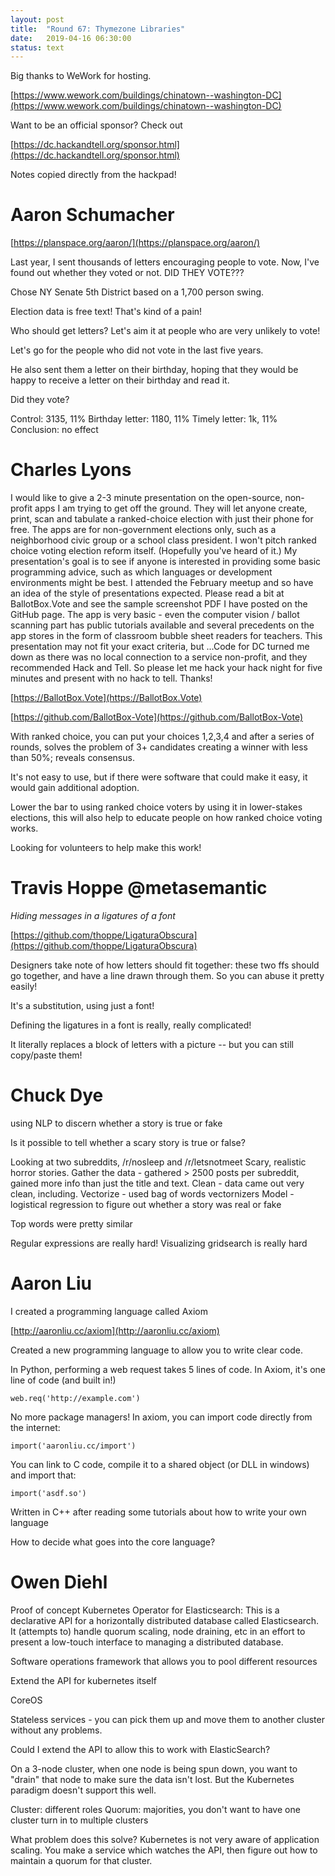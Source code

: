 ```yaml
---
layout: post
title:  "Round 67: Thymezone Libraries"
date:   2019-04-16 06:30:00
status: text
---
```


Big thanks to WeWork for hosting.

[https://www.wework.com/buildings/chinatown--washington-DC](https://www.wework.com/buildings/chinatown--washington-DC)

Want to be an official sponsor? Check out

[https://dc.hackandtell.org/sponsor.html](https://dc.hackandtell.org/sponsor.html)

Notes copied directly from the hackpad!

# Aaron Schumacher

[https://planspace.org/aaron/](https://planspace.org/aaron/)

Last year, I sent thousands of letters encouraging people to vote. Now, I've found out whether they voted or not. DID THEY VOTE???

Chose NY Senate 5th District based on a 1,700 person swing.

Election data is free text! That's kind of a pain!

Who should get letters? Let's aim it at people who are very unlikely to vote!

Let's go for the people who did not vote in the last five years.

He also sent them a letter on their birthday, hoping that they would be happy to receive a letter on their birthday and read it.

Did they vote?

Control: 3135, 11%
Birthday letter: 1180, 11%
Timely letter: 1k, 11%
Conclusion: no effect

# Charles Lyons

I would like to give a 2-3 minute presentation on the open-source, non-profit apps I am trying to get off the ground. They will let anyone create, print, scan and tabulate a ranked-choice election with just their phone for free. The apps are for non-government elections only, such as a neighborhood civic group or a school class president. I won't pitch ranked choice voting election reform itself. (Hopefully you've heard of it.) My presentation's goal is to see if anyone is interested in providing some basic programming advice, such as which languages or development environments might be best. I attended the February meetup and so have an idea of the style of presentations expected. Please read a bit at BallotBox.Vote and see the sample screenshot PDF I have posted on the GitHub page. The app is very basic - even the computer vision / ballot scanning part has public tutorials available and several precedents on the app stores in the form of classroom bubble sheet readers for teachers. This presentation may not fit your exact criteria, but ...Code for DC turned me down as there was no local connection to a service non-profit, and they recommended Hack and Tell. So please let me hack your hack night for five minutes and present with no hack to tell. Thanks!

[https://BallotBox.Vote](https://BallotBox.Vote)

[https://github.com/BallotBox-Vote](https://github.com/BallotBox-Vote)

With ranked choice, you can put your choices 1,2,3,4 and after a series of rounds, solves the problem of 3+ candidates creating a winner with less than 50%; reveals consensus.

It's not easy to use, but if there were software that could make it easy, it would gain additional adoption.

Lower the bar to using ranked choice voters by using it in lower-stakes elections, this will also help to educate people on how ranked choice voting works.

Looking for volunteers to help make this work!

# Travis Hoppe @metasemantic
_Hiding messages in a ligatures of a font_

[https://github.com/thoppe/LigaturaObscura](https://github.com/thoppe/LigaturaObscura)

Designers take note of how letters should fit together: these two ffs should go together, and have a line drawn through them. So you can abuse it pretty easily!

It's a substitution, using just a font!

Defining the ligatures in a font is really, really complicated!

It literally replaces a block of letters with a picture -- but you can still copy/paste them!

# Chuck Dye

using NLP to discern whether a story is true or fake

Is it possible to tell whether a scary story is true or false?

Looking at two subreddits, /r/nosleep and /r/letsnotmeet
Scary, realistic horror stories. Gather the data - gathered > 2500 posts per subreddit, gained more info than just the title and text. Clean - data came out very clean, including. Vectorize - used bag of words vectornizers
Model - logistical regression to figure out whether a story was real or fake

Top words were pretty similar 

Regular expressions are really hard! Visualizing gridsearch is really hard

# Aaron Liu

I created a programming language called Axiom

[http://aaronliu.cc/axiom](http://aaronliu.cc/axiom)

Created a new programming language to allow you to write clear code.

In Python, performing a web request takes 5 lines of code. In Axiom, it's one line of code (and built in!)

`web.req('http://example.com')`

No more package managers! In axiom, you can import code directly from the internet:

`import('aaronliu.cc/import')`

You can link to C code, compile it to a shared object (or DLL in windows) and import that:

`import('asdf.so')`

Written in C++ after reading some tutorials about how to write your own language

How to decide what goes into the core language?

# Owen Diehl

Proof of concept Kubernetes Operator for Elasticsearch:
This is a declarative API for a horizontally distributed database called Elasticsearch. It (attempts to) handle quorum scaling, node draining, etc in an effort to present a low-touch interface to managing a distributed database.

Software operations framework that allows you to pool different resources

Extend the API for kubernetes itself 

CoreOS

Stateless services - you can pick them up and move them to another cluster without any problems.

Could I extend the API to allow this to work with ElasticSearch?

On a 3-node cluster, when one node is being spun down, you want to "drain" that node to make sure the data isn't lost. But the Kubernetes paradigm doesn't support this well.

Cluster: different roles
Quorum: majorities, you don't want to have one cluster turn in to multiple clusters

What problem does this solve? Kubernetes is not very aware of application scaling. You make a service which watches the API, then figure out how to maintain a quorum for that cluster.
